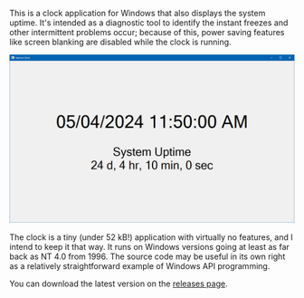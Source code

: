This is a clock application for Windows that also displays the system uptime. It's intended as a diagnostic tool to identify the instant freezes and other intermittent problems occur; because of this, power saving features like screen blanking are disabled while the clock is running.

![Screenshot of the Uptime Clock](uclock.png)

The clock is a tiny (under 52 kB!) application with virtually no features, and I intend to keep it that way. It runs on Windows versions going at least as far back as NT 4.0 from 1996. The source code may be useful in its own right as a relatively straightforward example of Windows API programming.

You can download the latest version on the [releases page](https://github.com/bmjcode/uptime-clock/releases).
